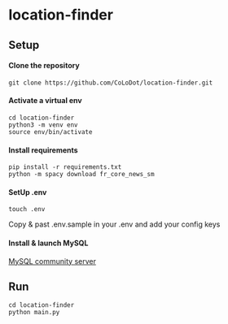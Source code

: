 # location-finder

## Setup

#### Clone the repository
```
git clone https://github.com/CoLoDot/location-finder.git
```

#### Activate a virtual env
```
cd location-finder
python3 -m venv env
source env/bin/activate
```

#### Install requirements
```
pip install -r requirements.txt
python -m spacy download fr_core_news_sm
```

#### SetUp .env
```
touch .env
```

Copy & past .env.sample in your .env and add your config keys

#### Install & launch MySQL
[MySQL community server](https://dev.mysql.com/downloads/mysql/8.0.html)

## Run

```
cd location-finder
python main.py
```

